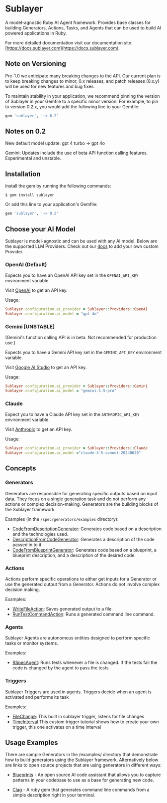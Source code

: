 # Sublayer

A model-agnostic Ruby AI Agent framework. Provides base classes for building Generators, Actions, Tasks, and Agents that can be used to build AI powered applications in Ruby.

For more detailed documentation visit our documentation site: [https://docs.sublayer.com](https://docs.sublayer.com).

## Note on Versioning

Pre-1.0 we anticipate many breaking changes to the API. Our current plan is to keep breaking changes to minor, 0.x releases, and patch releases (0.x.y) will be used for new features and bug fixes.

To maintain stability in your application, we recommend pinning the version of Sublayer in your Gemfile to a specific minor version. For example, to pin to version 0.2.x, you would add the following line to your Gemfile:

```ruby
gem 'sublayer', '~> 0.2'
```

## Notes on 0.2

New default model update: gpt 4 turbo -> gpt 4o

Gemini: Updates include the use of beta API function calling features. Experimental and unstable.

## Installation

Install the gem by running the following commands:

    $ gem install sublayer

Or add this line to your application's Gemfile:

```ruby
gem 'sublayer', '~> 0.2'
```

## Choose your AI Model

Sublayer is model-agnostic and can be used with any AI model. Below are the supported LLM Providers. Check out our [docs](https://docs.sublayer.com) to add your own custom Provider.

### OpenAI (Default)

Expects you to have an OpenAI API key set in the `OPENAI_API_KEY` environment variable.

Visit [OpenAI](https://openai.com/product) to get an API key.

Usage:
```ruby
Sublayer.configuration.ai_provider = Sublayer::Providers::OpenAI
Sublayer.configuration.ai_model = "gpt-4o"
```

### Gemini [UNSTABLE]

(Gemini's function calling API is in beta. Not recommended for production use.)

Expects you to have a Gemini API key set in the `GEMINI_API_KEY` environment variable.

Visit [Google AI Studio](https://ai.google.dev/) to get an API key.

Usage:
```ruby
Sublayer.configuration.ai_provider = Sublayer::Providers::Gemini
Sublayer.configuration.ai_model = "gemini-1.5-pro"
```

### Claude

Expect you to have a Claude API key set in the `ANTHROPIC_API_KEY` environment variable.

Visit [Anthropic](https://anthropic.com/) to get an API key.


Usage:
```ruby
Sublayer.configuration.ai_provider = Sublayer::Providers::Claude
Sublayer.configuration.ai_model ="claude-3-5-sonnet-20240620"
```

## Concepts

### Generators

Generators are responsible for generating specific outputs based on input data. They focus on a single generation task and do not perform any actions or complex decision-making. Generators are the building blocks of the Sublayer framework.

Examples (in the `/spec/generators/examples` directory):
- [CodeFromDescriptionGenerator](https://github.com/sublayerapp/sublayer/blob/main/spec/generators/examples/code_from_description_generator.rb):
  Generates code based on a description and the technologies used.
- [DescriptionFromCodeGenerator](https://github.com/sublayerapp/sublayer/blob/main/spec/generators/description_from_code_generator_spec.rb):
  Generates a description of the code passed in to it.
- [CodeFromBlueprintGenerator](https://github.com/sublayerapp/sublayer/blob/main/spec/generators/examples/code_from_blueprint_generator.rb):
  Generates code based on a blueprint, a blueprint description, and a description of the desired code.


### Actions

Actions perform specific operations to either get inputs for a Generator or use the generated output from a Generator. Actions do not involve complex decision making.

Examples:
- [WriteFileAction](https://github.com/sublayerapp/tddbot/blob/43297c5da9445bd6c8882d5e3876cff5fc6b2650/lib/tddbot/sublayer/actions/write_file_action.rb):
  Saves generated output to a file.
- [RunTestCommandAction](https://github.com/sublayerapp/tddbot/blob/43297c5da9445bd6c8882d5e3876cff5fc6b2650/lib/tddbot/sublayer/actions/run_test_command_action.rb):
  Runs a generated command line command.

### Agents

Sublayer Agents are autonomous entities designed to perform specific tasks or monitor systems.

Examples:
- [RSpecAgent](https://github.com/sublayerapp/sublayer/blob/main/spec/agents/examples/rspec_agent.rb):
  Runs tests whenever a file is changed. If the tests fail the code is changed by the agent to pass the tests.

### Triggers

Sublayer Triggers are used in agents. Triggers decide when an agent is activated and performs its task

Examples:
- [FileChange](https://github.com/sublayerapp/sublayer/blob/main/lib/sublayer/triggers/file_change.rb):
  This built in sublayer trigger, listens for file changes
- [TimeInterval](https://docs.sublayer.com/docs/guides/build-a-custom-trigger)
  This custom trigger tutorial shows how to create your own trigger, this one activates on a time interval

## Usage Examples

There are sample Generators in the /examples/ directory that demonstrate how to build generators using the Sublayer framework. Alternatively below are links to open source projects that are using generators in different ways:

- [Blueprints](https://blueprints.sublayer.com) - An open source AI code assistant that allows you to capture patterns in your codebase to use as a base for generating new code.

- [Clag](https://github.com/sublayerapp/clag) - A ruby gem that generates command line commands from a simple description right in your terminal.
